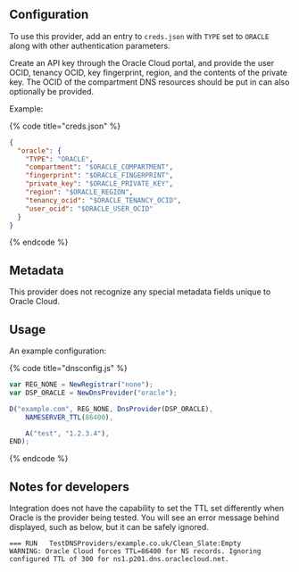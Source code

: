 ## Configuration

To use this provider, add an entry to `creds.json` with `TYPE` set to `ORACLE`
along with other authentication parameters.

Create an API key through the Oracle Cloud portal, and provide the user OCID, tenancy OCID, key fingerprint, region, and the contents of the private key.
The OCID of the compartment DNS resources should be put in can also optionally be provided.

Example:

{% code title="creds.json" %}
```json
{
  "oracle": {
    "TYPE": "ORACLE",
    "compartment": "$ORACLE_COMPARTMENT",
    "fingerprint": "$ORACLE_FINGERPRINT",
    "private_key": "$ORACLE_PRIVATE_KEY",
    "region": "$ORACLE_REGION",
    "tenancy_ocid": "$ORACLE_TENANCY_OCID",
    "user_ocid": "$ORACLE_USER_OCID"
  }
}
```
{% endcode %}

## Metadata

This provider does not recognize any special metadata fields unique to Oracle Cloud.

## Usage

An example configuration:

{% code title="dnsconfig.js" %}
```javascript
var REG_NONE = NewRegistrar("none");
var DSP_ORACLE = NewDnsProvider("oracle");

D("example.com", REG_NONE, DnsProvider(DSP_ORACLE),
    NAMESERVER_TTL(86400),

    A("test", "1.2.3.4"),
END);
```
{% endcode %}

## Notes for developers

Integration does not have the capability to set the TTL set differently when Oracle is the provider being tested.
You will see an error message behind displayed, such as below, but it can be safely ignored.

```Text
=== RUN   TestDNSProviders/example.co.uk/Clean_Slate:Empty
WARNING: Oracle Cloud forces TTL=86400 for NS records. Ignoring configured TTL of 300 for ns1.p201.dns.oraclecloud.net.
```
